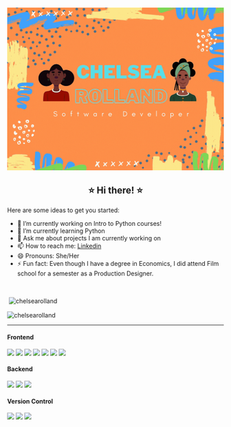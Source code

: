 ![Header](https://github.com/ChelseaRolland/ChelseaRolland/blob/main/chelsea_rolland_banner.gif)

<h2 align="center"> ⭐ Hi there! ⭐ </h2>

Here are some ideas to get you started:

- 🔭 I’m currently working on Intro to Python courses!
- 🌱 I’m currently learning Python
- 💬 Ask me about projects I am currently working on 
- 📫 How to reach me: [Linkedin](https://www.linkedin.com/in/chelsea-rolland/ "Linkedin")
- 😄 Pronouns: She/Her
- ⚡ Fun fact: Even though I have a degree in Economics, I did attend Film school for a semester as a Production Designer.

<br>
<p>&nbsp;<img align="center" src="https://github-readme-stats.vercel.app/api?username=ChelseaRolland&theme=nightowl&show_icons=true&locale=en" alt="chelsearolland" /></p>
<p><img align="center" src="https://github-readme-stats.vercel.app/api/top-langs?username=ChelseaRolland&theme=nightowl&show_icons=true&locale=en&layout=compact" alt="chelsearolland"/></p>

---
#### Frontend
<p float="left">
  <img src="https://img.shields.io/badge/javascript%20-%23323330.svg?&style=for-the-badge&logo=javascript&logoColor=%23F7DF1E"/>
  <img src="https://img.shields.io/badge/html5%20-%23E34F26.svg?&style=for-the-badge&logo=html5&logoColor=white"/>
  <img src="https://img.shields.io/badge/css3%20-%231572B6.svg?&style=for-the-badge&logo=css3&logoColor=white"/>
  <img src="https://img.shields.io/badge/bootstrap%20-%23563D7C.svg?&style=for-the-badge&logo=bootstrap&logoColor=white"/>
  <img src="https://img.shields.io/badge/jquery%20-%230769AD.svg?&style=for-the-badge&logo=jquery&logoColor=white"/>
  <img src="https://img.shields.io/badge/mapbox%20-%230769AD.svg?&style=for-the-badge&logo=mapbox&logoColor=white"/>
  <img src="https://img.shields.io/badge/jasmine%20-%23000000.svg?&style=for-the-badge&logo=jasmine&logoColor=white"/>
</p>

#### Backend
<p float="left">
  <img src="https://img.shields.io/badge/java-%23ED8B00.svg?&style=for-the-badge&logo=java&logoColor=white"/>
  <img src="https://img.shields.io/badge/mysql-%2300f.svg?&style=for-the-badge&logo=mysql&logoColor=white"/>
   <img src="https://img.shields.io/badge/spring%20-%236DB33F.svg?&style=for-the-badge&logo=spring&logoColor=white"/>
</p>

#### Version Control
<p float="left">
  <img src="https://img.shields.io/badge/git%20-%23F05033.svg?&style=for-the-badge&logo=git&logoColor=white"/>
  <img src="https://img.shields.io/badge/github%20-%23121011.svg?&style=for-the-badge&logo=github&logoColor=white"/>
  <img src="https://img.shields.io/badge/gitkraken%20-%23179287.svg?&style=for-the-badge&logo=gitkraken&logoColor=white"/>

</p>

<!--
**ChelseaRolland/ChelseaRolland** is a ✨ _special_ ✨ repository because its `README.md` (this file) appears on your GitHub profile.
